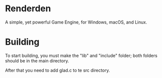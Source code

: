 # Renderden

A simple, yet powerful Game Engine, for Windows, macOS, and Linux.

# Building

To start building, you must make the "lib" and "include" folder; both folders should be in the main directory.

After that you need to add glad.c to te src directory.
